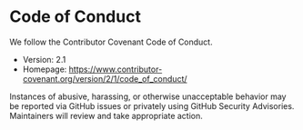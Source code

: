# Code of Conduct

We follow the Contributor Covenant Code of Conduct.

- Version: 2.1
- Homepage: https://www.contributor-covenant.org/version/2/1/code_of_conduct/

Instances of abusive, harassing, or otherwise unacceptable behavior may be reported via GitHub issues or privately using GitHub Security Advisories. Maintainers will review and take appropriate action.
